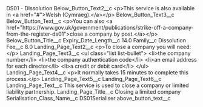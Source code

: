 <?xml version="1.0" encoding="UTF-8"?>
<CustomMetadata xmlns="http://soap.sforce.com/2006/04/metadata" xmlns:xsi="http://www.w3.org/2001/XMLSchema-instance" xmlns:xsd="http://www.w3.org/2001/XMLSchema">
    <label>DS01 - DIssolution</label>
    <values>
        <field>Below_Button_Text2__c</field>
        <value xsi:type="xsd:string">&lt;p&gt;This service is also available in &lt;a href=&quot;#&quot;&gt;Welsh (Cymraeg).&lt;/a&gt;&lt;/p&gt;</value>
    </values>
    <values>
        <field>Below_Button_Text3__c</field>
        <value xsi:nil="true"/>
    </values>
    <values>
        <field>Below_Button_Text__c</field>
        <value xsi:type="xsd:string">&lt;p&gt;You can also &lt;a href=&quot;https://www.gov.uk/government/publications/strike-off-a-company-from-the-register-ds01&quot;&gt;close a company by post.&lt;/a&gt;&lt;/p&gt;</value>
    </values>
    <values>
        <field>Below_Button_Title__c</field>
        <value xsi:nil="true"/>
    </values>
    <values>
        <field>Expiry_Date_Length__c</field>
        <value xsi:type="xsd:double">14.0</value>
    </values>
    <values>
        <field>Family__c</field>
        <value xsi:type="xsd:string">Dissolution</value>
    </values>
    <values>
        <field>Fee__c</field>
        <value xsi:type="xsd:double">8.0</value>
    </values>
    <values>
        <field>Landing_Page_Text2__c</field>
        <value xsi:type="xsd:string">&lt;p&gt;To close a company you will need:&lt;/p&gt;</value>
    </values>
    <values>
        <field>Landing_Page_Text3__c</field>
        <value xsi:type="xsd:string">&lt;ul class=&quot;list list-bullet&quot;&gt;
        &lt;li&gt;the company number&lt;/li&gt;
        &lt;li&gt;the company authentication code&lt;/li&gt;
        &lt;li&gt;an email address for each director&lt;/li&gt;
        &lt;li&gt;a credit or debit card&lt;/li&gt;
      &lt;/ul&gt;</value>
    </values>
    <values>
        <field>Landing_Page_Text4__c</field>
        <value xsi:type="xsd:string">&lt;p&gt;It normally takes 15 minutes to complete this process.&lt;/p&gt;</value>
    </values>
    <values>
        <field>Landing_Page_Text5__c</field>
        <value xsi:nil="true"/>
    </values>
    <values>
        <field>Landing_Page_Text6__c</field>
        <value xsi:nil="true"/>
    </values>
    <values>
        <field>Landing_Page_Text__c</field>
        <value xsi:type="xsd:string">This service is used to close a company or limited liability partnership.</value>
    </values>
    <values>
        <field>Landing_Page_Title__c</field>
        <value xsi:type="xsd:string">Closing a limited company</value>
    </values>
    <values>
        <field>Serialisation_Class_Name__c</field>
        <value xsi:type="xsd:string">DS01Serialiser</value>
    </values>
    <values>
        <field>above_button_text__c</field>
        <value xsi:nil="true"/>
    </values>
</CustomMetadata>
